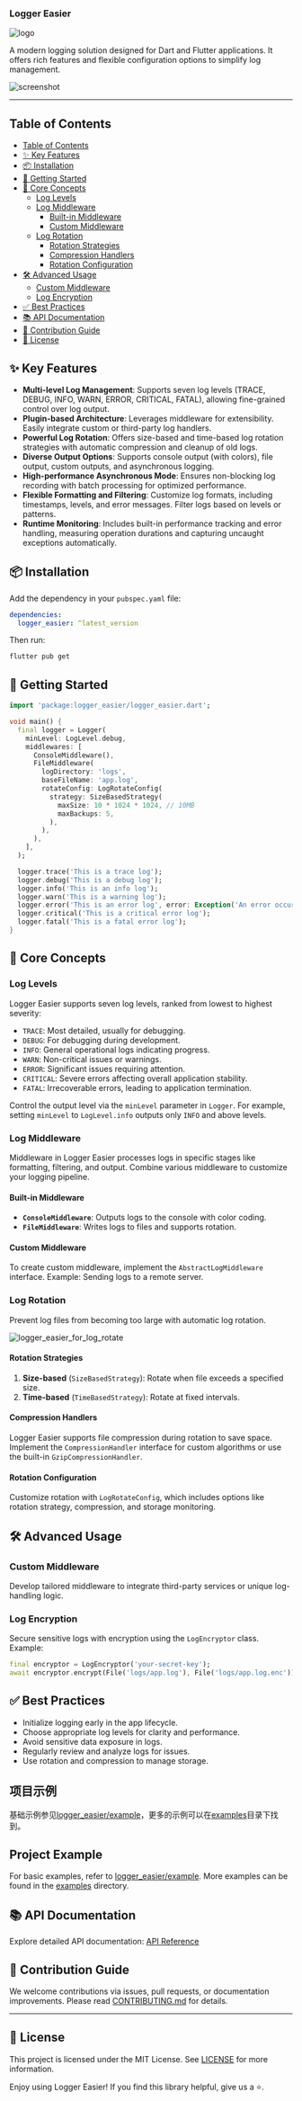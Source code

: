 ### Logger Easier

![logo](https://raw.githubusercontent.com/jacklee1995/flutter_logger_easier/refs/heads/master/images/logo.png)

A modern logging solution designed for Dart and Flutter applications. It offers rich features and flexible configuration options to simplify log management.

![screenshot](https://raw.githubusercontent.com/jacklee1995/flutter_logger_easier/refs/heads/master/images/screenshot.png)

---

## Table of Contents

- [Table of Contents](#table-of-contents)
- [✨ Key Features](#-key-features)
- [📦 Installation](#-installation)
- [🚀 Getting Started](#-getting-started)
- [📖 Core Concepts](#-core-concepts)
  - [Log Levels](#log-levels)
  - [Log Middleware](#log-middleware)
    - [Built-in Middleware](#built-in-middleware)
    - [Custom Middleware](#custom-middleware)
  - [Log Rotation](#log-rotation)
    - [Rotation Strategies](#rotation-strategies)
    - [Compression Handlers](#compression-handlers)
    - [Rotation Configuration](#rotation-configuration)
- [🛠️ Advanced Usage](#️-advanced-usage)
  - [Custom Middleware](#custom-middleware-1)
  - [Log Encryption](#log-encryption)
- [✅ Best Practices](#-best-practices)
- [📚 API Documentation](#-api-documentation)
- [👏 Contribution Guide](#-contribution-guide)
- [📜 License](#-license)

## ✨ Key Features

- **Multi-level Log Management**: Supports seven log levels (TRACE, DEBUG, INFO, WARN, ERROR, CRITICAL, FATAL), allowing fine-grained control over log output.
- **Plugin-based Architecture**: Leverages middleware for extensibility. Easily integrate custom or third-party log handlers.
- **Powerful Log Rotation**: Offers size-based and time-based log rotation strategies with automatic compression and cleanup of old logs.
- **Diverse Output Options**: Supports console output (with colors), file output, custom outputs, and asynchronous logging.
- **High-performance Asynchronous Mode**: Ensures non-blocking log recording with batch processing for optimized performance.
- **Flexible Formatting and Filtering**: Customize log formats, including timestamps, levels, and error messages. Filter logs based on levels or patterns.
- **Runtime Monitoring**: Includes built-in performance tracking and error handling, measuring operation durations and capturing uncaught exceptions automatically.

## 📦 Installation

Add the dependency in your `pubspec.yaml` file:

```yaml
dependencies:
  logger_easier: ^latest_version
```

Then run:

```bash
flutter pub get
```

## 🚀 Getting Started

```dart
import 'package:logger_easier/logger_easier.dart';

void main() {
  final logger = Logger(
    minLevel: LogLevel.debug,
    middlewares: [
      ConsoleMiddleware(),
      FileMiddleware(
        logDirectory: 'logs',
        baseFileName: 'app.log',
        rotateConfig: LogRotateConfig(
          strategy: SizeBasedStrategy(
            maxSize: 10 * 1024 * 1024, // 10MB
            maxBackups: 5,
          ),
        ),
      ),
    ],
  );

  logger.trace('This is a trace log');
  logger.debug('This is a debug log');
  logger.info('This is an info log');
  logger.warn('This is a warning log');
  logger.error('This is an error log', error: Exception('An error occurred'));
  logger.critical('This is a critical error log');
  logger.fatal('This is a fatal error log');
}
```

## 📖 Core Concepts

### Log Levels

Logger Easier supports seven log levels, ranked from lowest to highest severity:

- `TRACE`: Most detailed, usually for debugging.
- `DEBUG`: For debugging during development.
- `INFO`: General operational logs indicating progress.
- `WARN`: Non-critical issues or warnings.
- `ERROR`: Significant issues requiring attention.
- `CRITICAL`: Severe errors affecting overall application stability.
- `FATAL`: Irrecoverable errors, leading to application termination.

Control the output level via the `minLevel` parameter in `Logger`. For example, setting `minLevel` to `LogLevel.info` outputs only `INFO` and above levels.

### Log Middleware

Middleware in Logger Easier processes logs in specific stages like formatting, filtering, and output. Combine various middleware to customize your logging pipeline.

#### Built-in Middleware

- **`ConsoleMiddleware`**: Outputs logs to the console with color coding.
- **`FileMiddleware`**: Writes logs to files and supports rotation.

#### Custom Middleware

To create custom middleware, implement the `AbstractLogMiddleware` interface. Example: Sending logs to a remote server.

### Log Rotation

Prevent log files from becoming too large with automatic log rotation.

![logger_easier_for_log_rotate](https://raw.githubusercontent.com/jacklee1995/flutter_logger_easier/refs/heads/master/images/logger_easier_for_log_rotate.gif)

#### Rotation Strategies

1. **Size-based** (`SizeBasedStrategy`): Rotate when file exceeds a specified size.
2. **Time-based** (`TimeBasedStrategy`): Rotate at fixed intervals.

#### Compression Handlers

Logger Easier supports file compression during rotation to save space. Implement the `CompressionHandler` interface for custom algorithms or use the built-in `GzipCompressionHandler`.

#### Rotation Configuration

Customize rotation with `LogRotateConfig`, which includes options like rotation strategy, compression, and storage monitoring.

## 🛠️ Advanced Usage

### Custom Middleware

Develop tailored middleware to integrate third-party services or unique log-handling logic.

### Log Encryption

Secure sensitive logs with encryption using the `LogEncryptor` class. Example:

```dart
final encryptor = LogEncryptor('your-secret-key');
await encryptor.encrypt(File('logs/app.log'), File('logs/app.log.enc'));
```

## ✅ Best Practices

- Initialize logging early in the app lifecycle.
- Choose appropriate log levels for clarity and performance.
- Avoid sensitive data exposure in logs.
- Regularly review and analyze logs for issues.
- Use rotation and compression to manage storage.

## 项目示例

基础示例参见[logger_easier/example](https://gitee.com/jacklee1995/flutter_logger_easier/tree/master/packages/logger_easier/example)，更多的示例可以在[examples](https://gitee.com/jacklee1995/flutter_logger_easier/tree/master/examples)目录下找到。


## Project Example

For basic examples, refer to [logger_easier/example](https://github.com/jacklee1995/flutter_logger_easier/tree/master/packages/logger_easier/example). More examples can be found in the [examples](https://github.com/jacklee1995/flutter_logger_easier/tree/master/examples) directory. 

## 📚 API Documentation

Explore detailed API documentation: [API Reference](https://pub.dev/documentation/logger_easier/latest/)

## 👏 Contribution Guide

We welcome contributions via issues, pull requests, or documentation improvements. Please read [CONTRIBUTING.md](https://github.com/jacklee1995/flutter_logger_easier/blob/master/CONTRIBUTING.md) for details.

---

## 📜 License

This project is licensed under the MIT License. See [LICENSE](https://github.com/jacklee1995/flutter_logger_easier/blob/master/LICENSE) for more information.

Enjoy using Logger Easier! If you find this library helpful, give us a ⭐️.
